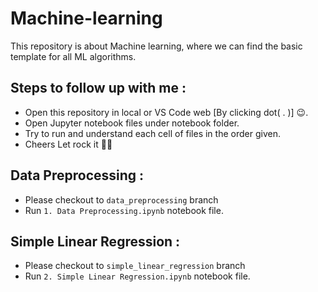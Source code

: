 # Machine-learning
This repository is about Machine learning, where we can find the basic template for all ML algorithms. 

## Steps to follow up with me :
- Open this repository in local or VS Code web [By clicking dot( . )] 😉. 
- Open Jupyter notebook files under notebook folder. 
- Try to run and understand each cell of files in the order given.
- Cheers Let rock it 🎉🥳

## Data Preprocessing :
- Please checkout to ```data_preprocessing``` branch 
- Run ```1. Data Preprocessing.ipynb``` notebook file.

## Simple Linear Regression :
- Please checkout to ```simple_linear_regression``` branch 
- Run ```2. Simple Linear Regression.ipynb``` notebook file.
